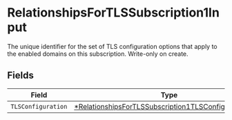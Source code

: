# RelationshipsForTLSSubscription1Input

The unique identifier for the set of TLS configuration options that apply to the enabled domains on this subscription. Write-only on create.


## Fields

| Field                                                                                                                                  | Type                                                                                                                                   | Required                                                                                                                               | Description                                                                                                                            |
| -------------------------------------------------------------------------------------------------------------------------------------- | -------------------------------------------------------------------------------------------------------------------------------------- | -------------------------------------------------------------------------------------------------------------------------------------- | -------------------------------------------------------------------------------------------------------------------------------------- |
| `TLSConfiguration`                                                                                                                     | [*RelationshipsForTLSSubscription1TLSConfigurationInput](../../models/shared/relationshipsfortlssubscription1tlsconfigurationinput.md) | :heavy_minus_sign:                                                                                                                     | N/A                                                                                                                                    |